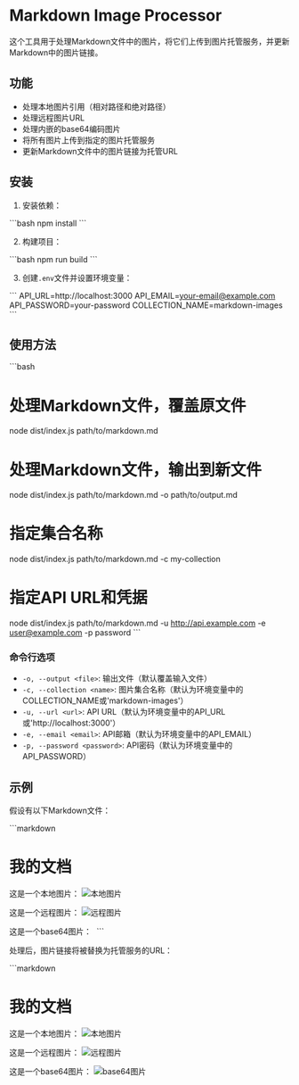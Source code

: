 # Markdown Image Processor

这个工具用于处理Markdown文件中的图片，将它们上传到图片托管服务，并更新Markdown中的图片链接。

## 功能

- 处理本地图片引用（相对路径和绝对路径）
- 处理远程图片URL
- 处理内嵌的base64编码图片
- 将所有图片上传到指定的图片托管服务
- 更新Markdown文件中的图片链接为托管URL

## 安装

1. 安装依赖：

\`\`\`bash
npm install
\`\`\`

2. 构建项目：

\`\`\`bash
npm run build
\`\`\`

3. 创建`.env`文件并设置环境变量：

\`\`\`
API_URL=http://localhost:3000
API_EMAIL=your-email@example.com
API_PASSWORD=your-password
COLLECTION_NAME=markdown-images
\`\`\`

## 使用方法

\`\`\`bash
# 处理Markdown文件，覆盖原文件
node dist/index.js path/to/markdown.md

# 处理Markdown文件，输出到新文件
node dist/index.js path/to/markdown.md -o path/to/output.md

# 指定集合名称
node dist/index.js path/to/markdown.md -c my-collection

# 指定API URL和凭据
node dist/index.js path/to/markdown.md -u http://api.example.com -e user@example.com -p password
\`\`\`

### 命令行选项

- `-o, --output <file>`: 输出文件（默认覆盖输入文件）
- `-c, --collection <name>`: 图片集合名称（默认为环境变量中的COLLECTION_NAME或'markdown-images'）
- `-u, --url <url>`: API URL（默认为环境变量中的API_URL或'http://localhost:3000'）
- `-e, --email <email>`: API邮箱（默认为环境变量中的API_EMAIL）
- `-p, --password <password>`: API密码（默认为环境变量中的API_PASSWORD）

## 示例

假设有以下Markdown文件：

\`\`\`markdown
# 我的文档

这是一个本地图片：
![本地图片](./images/local.png)

这是一个远程图片：
![远程图片](https://example.com/image.jpg)

这是一个base64图片：
![base64图片](data:image/png;base64,iVBORw0KGgoAAAANSUhEUgAAAAEAAAABCAYAAAAfFcSJAAAADUlEQVR42mNk+P+/HgAFeAJ5gMtggQAAAABJRU5ErkJggg==)
\`\`\`

处理后，图片链接将被替换为托管服务的URL：

\`\`\`markdown
# 我的文档

这是一个本地图片：
![本地图片](http://localhost:3000/images/550e8400-e29b-41d4-a716-446655440000/7b52009b-bfd9-4e2b-0d93-839c55f10200.png)

这是一个远程图片：
![远程图片](http://localhost:3000/images/550e8400-e29b-41d4-a716-446655440000/3fdba35f-04cd-4e2e-8c84-96a4413c0201.jpg)

这是一个base64图片：
![base64图片](http://localhost:3000/images/550e8400-e29b-41d4-a716-446655440000/ef2d127de37b942baad06145e54b0c619a1f22327b2ebbcfbec78f5564afe39d.png)
